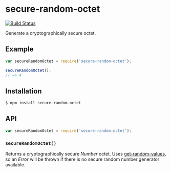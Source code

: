 # secure-random-octet

[![Build Status](https://img.shields.io/travis/KenanY/secure-random-octet.svg)](https://travis-ci.org/KenanY/secure-random-octet)

Generate a cryptographically secure octet.

## Example

``` javascript
var secureRandomOctet = require('secure-random-octet');

secureRandomOctet();
// => 4
```

## Installation

``` bash
$ npm install secure-random-octet
```

## API

``` javascript
var secureRandomOctet = require('secure-random-octet');
```

### `secureRandomOctet()`

Returns a cryptographically secure _Number_ octet. Uses
[get-random-values](https://github.com/KenanY/get-random-values), so an _Error_
will be thrown if there is no secure random number generator available.
